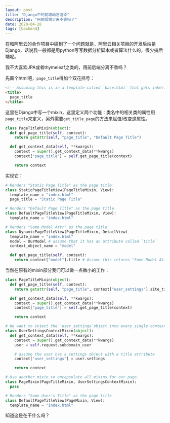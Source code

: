 ```yaml
---
layout: post
title: "Django中的前端动态渲染"
description: "用前后端分离不香吗？"
date: 2020-04-28
tags: [backend]
---
```


在和阿里云的合作项目中碰到了一个问题就是，阿里云相关项目的开发后端是Django，话说我一般都是用python写写数据分析脚本或者算法什么的，很少搞后端呢。

我不大喜欢JPA或者thymeleaf之类的，用前后端分离不香吗？

<!--more-->

先画个html吧，```page_title```得加个双花括号：

```HTML
<!-- Assuming this is in a template called `base.html` that gets inherited by other templates -->
<title>
  page_title
</title>
```

这里在Django中写一个mixin，这里定义两个功能：类名中的相关类的属性用```page_title```来定义，另外需要```get_title_page```的方法来赋值/改变这属性。

```python
class PageTitleMixin(object):
  def get_page_title(self, context):
    return getattr(self, "page_title", "Default Page Title")

  def get_context_data(self, **kwargs):
    context = super().get_context_data(**kwargs)
    context["page_title"] = self.get_page_title(context)

    return context
```

实现它：

```python
# Renders "Static Page Title" as the page title
class StaticPageTitleView(PageTitleMixin, View):
  template_name = "index.html"
  page_title = "Static Page Title"

# Renders "Default Page Title" as the page title
class DefaultPageTitleView(PageTitleMixin, View):
  template_name = "index.html"

# Renders "Some Model Attr" as the page title
class DynamicPageTitleView(PageTitleMixin, DetailView)
  template_name = "index.html"
  model = OurModel # assume that it has an attribute called `title`
  context_object_name = "model"

  def get_page_title(self, context):
    return context["model"].title # Assume this returns "Some Model Attr"
```

当然在原有的mixin部分我们可以做一点微小的工作：

```python
class PageTitleMixin(object):
  def get_page_title(self, context):
    return getattr(self, "page_title", context["user_settings"].site_title)

  def get_context_data(self, **kwargs):
    context = super().get_context_data(**kwargs)
    context["page_title"] = self.get_page_title(context)

    return context

# We want to inject the `user_settings`object into every single context.
class UserSettingsContextMixin(object):
  def get_context_data(self, **kwargs):
    context = super().get_context_data(**kwargs)
    user = self.request.subdomain_user

    # assume the user has a settings object with a title attribute
    context["user_settings"] = user.settings

    return context

# Use another mixin to encapsulate all mixins for our page.
class PageMixin(PageTitleMixin, UserSettingsContextMixin):
  pass

# Renders "Some User's Title" as the page title
class DefaultPageTitleView(PageMixin, View):
  template_name = "index.html"
```

知道这是在干什么吗？